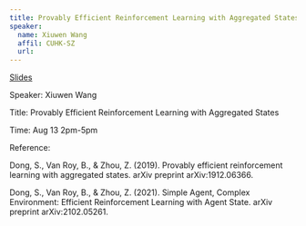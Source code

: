 ```yaml
---
title: Provably Efficient Reinforcement Learning with Aggregated States
speaker:
  name: Xiuwen Wang
  affil: CUHK-SZ
  url: 
--- 
```


[Slides](/static/files/S21-Slides/2021-08-13-aggregation-explore.pdf)

Speaker: Xiuwen Wang

Title: Provably Efficient Reinforcement Learning with Aggregated States

Time: Aug 13 2pm-5pm

Reference:

Dong, S., Van Roy, B., & Zhou, Z. (2019). Provably efficient reinforcement learning with aggregated states. arXiv preprint arXiv:1912.06366.

Dong, S., Van Roy, B., & Zhou, Z. (2021). Simple Agent, Complex Environment: Efficient Reinforcement Learning with Agent State. arXiv preprint arXiv:2102.05261.